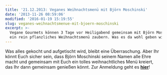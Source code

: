 ```yaml
---
title: '21.12.2013: Veganes Weihnachtsmenü mit Björn Moschinski'
date: '2013-11-26 08:59:06'
modified: '2016-01-19 15:19:55'
slug: veganes-weihnachtsmenue-mit-bjoern-moschinski
excerpt: >-
  Vegane Gourmets können 3 Tage vor Heiligabend gemeinsam mit Björn Moschinski
  ein rein pflanzliches Weihnachtsmenü zaubern. Was es da wohl geben wird?
---
```


Was alles gekocht und aufgetischt wird, bleibt eine Überraschung. Aber Ihr könnt Euch sicher sein, dass Björn Moschinski seinem Namen alle Ehre macht und gemeinsam mit Euch ein tolles weihnachtliches Menü kreiert, das Ihr dann gemeinsam genießen könnt. Zur Anmeldung geht es [**hier**](http://www.veganz.de/nc/events/event-buchen.html?tx_epxeventbooking_pi1[fcat]=1&tx_epxeventbooking_pi1[floc]=1&tx_epxeventbooking_pi1[fetp]=21&tx_epxeventbooking_pi1[page]=0&tx_epxeventbooking_pi1[euid]=32&tx_epxeventbooking_pi1[backpid]=263)!
